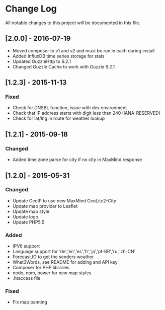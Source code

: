 # Change Log
All notable changes to this project will be documented in this file.

## [2.0.0] - 2016-07-19

- Moved composer to v1 and v2 and must be run in each during install
- Added InfluxDB time series storage for stats
- Updated GuzzleHttp to 6.2.1
- Changed Guzzle Cache to work with Guzzle 6.2.1

## [1.2.3] - 2015-11-13
### Fixed

- Check for DNSBL function, issue with dev environment
- Check that IP address starts with digit less than 240 (IANA-RESERVED)
- Check for lat/lng in route for weather lookup

## [1.2.1] - 2015-09-18
### Changed
- Added time zone parse for city if no city in MaxMind response

## [1.2.0] - 2015-05-31
### Changed
- Update GeoIP to use new MaxMind GeoLite2-City
- Update map provider to Leaflet
- Update map style
- Update logo
- Update PHP5.5

### Added
- IPV6 support
- Language support for 'de','en','es','fr','ja','pt-BR','ru','zh-CN'
- Forecast.IO to get the senders weather
- What3Words, see README for adding and API key
- Composer for PHP libraries
- node, npm, bower for new map styles
- .htaccess file

### Fixed
- Fix map panning

